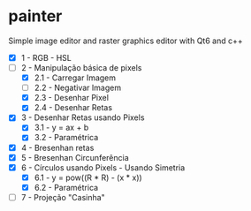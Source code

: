 # painter
Simple image editor and raster graphics editor with Qt6 and c++

- [X] 1 - RGB - HSL
- [ ] 2 - Manipulação básica de pixels
	- [X] 2.1 - Carregar Imagem
	- [ ] 2.2 - Negativar Imagem
	- [X] 2.3 - Desenhar Pixel
	- [X] 2.4 - Desenhar Retas
- [X] 3 - Desenhar Retas usando Pixels
	- [X] 3.1 - y = ax + b
	- [X] 3.2 - Paramétrica
- [X] 4 - Bresenhan retas
- [X] 5 - Bresenhan Circunferência
- [X] 6 - Círculos usando Pixels - Usando Simetria
	- [X] 6.1 - y = pow((R * R) - (x * x))
	- [X] 6.2 - Paramétrica
- [ ] 7 - Projeção "Casinha"
